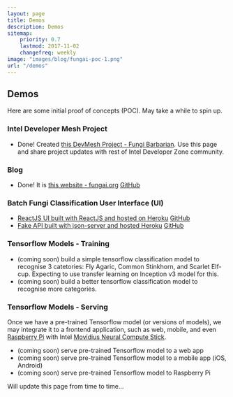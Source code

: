 ```yaml
---
layout: page
title: Demos
description: Demos
sitemap:
    priority: 0.7
    lastmod: 2017-11-02
    changefreq: weekly
image: "images/blog/fungai-poc-1.png"
url: "/demos"
---
```


## Demos

Here are some initial proof of concepts (POC). May take a while to spin up.

### Intel Developer Mesh Project

- Done! Created <a href="https://devmesh.intel.com/projects/fungi-barbarian" target="_blank">this DevMesh Project - Fungi Barbarian</a>.
  Use this page and share project updates with rest of Intel Developer Zone community.

### Blog

- Done! It is [this website - fungai.org](http://fungai.org)
    <a href="{{ site.github_repo_url }}" class="icon fa-github" rel="nofollow" target="_blank">
      <span class="label">GitHub</span>
    </a>

### Batch Fungi Classification User Interface (UI)

- <a href="https://fungai-react-ui.herokuapp.com/fungpredict" target="_blank">ReactJS UI built with ReactJS and
  hosted on Heroku</a>
    <a href="https://github.com/Atlas7/fungai-react-ui" class="icon fa-github" rel="nofollow" target="_blank">
      <span class="label">GitHub</span>
    </a>
- <a href="https://fungai-json-server-heroku.herokuapp.com/" target="_blank">Fake API built with json-server and
  hosted Heroku</a>
    <a href="https://github.com/Atlas7/fungai-json-server-heroku" class="icon fa-github" rel="nofollow" target="_blank">
      <span class="label">GitHub</span>
    </a>

### Tensorflow Models - Training

- (coming soon) build a simple tensorflow classification model to recognise 3 catetories: Fly Agaric,
  Common Stinkhorn, and Scarlet Elf-cup. Expecting to use transfer learning on Inception v3 model for this.
- (coming soon) build a better tensorflow classification model to recognise more categories. 
  
### Tensorflow Models - Serving

Once we have a pre-trained Tensorflow model (or versions of models), we may integrate it to a frontend application,
such as web, mobile, and even <a href="https://www.raspberrypi.org/" target="_target">Raspberry Pi</a> with
Intel <a href="https://developer.movidius.com/" target="_blank">Movidius Neural Compute Stick</a>.

- (coming soon) serve pre-trained Tensorflow model to a web app
- (coming soon) serve pre-trained Tensorflow model to a mobile app (iOS, Android)
- (coming soon) serve pre-trained Tensorflow model to Raspberry Pi

Will update this page from time to time...